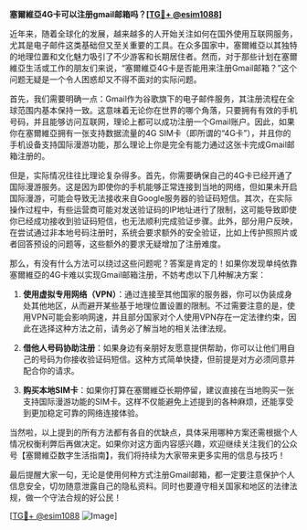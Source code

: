**塞爾維亞4G卡可以注册gmail邮箱吗？[[TG💪+ @esim1088](https://t.me/s/esim1088)]**

近年来，随着全球化的发展，越来越多的人开始关注如何在国外使用互联网服务，尤其是电子邮件这类基础但又至关重要的工具。在众多国家中，塞爾維亞以其独特的地理位置和文化魅力吸引了不少游客和长期居住者。然而，对于那些计划在塞爾維亞生活或工作的朋友们来说，“塞爾維亞4G卡是否能用来注册Gmail邮箱？”这个问题无疑是一个令人困惑却又不得不面对的实际问题。

首先，我们需要明确一点：Gmail作为谷歌旗下的电子邮件服务，其注册流程在全球范围内基本保持一致。这意味着无论你在世界的哪个角落，只要拥有有效的手机号码，并且能够访问互联网，理论上都可以成功注册一个Gmail账户。因此，如果你在塞爾維亞拥有一张支持数据流量的4G SIM卡（即所谓的“4G卡”），并且你的手机设备支持国际漫游功能，那么理论上你是完全有能力通过这张卡完成Gmail邮箱注册的。

但是，实际情况往往比理论复杂得多。首先，你需要确保自己的4G卡已经开通了国际漫游服务。这是因为即使你的手机能够正常连接到当地的网络，但如果未开启国际漫游，可能会导致无法接收来自Google服务器的验证码短信。其次，在实际操作过程中，有些运营商可能对发送验证码的IP地址进行了限制，这可能导致即使你已经成功接收到验证码短信，也无法顺利完成验证步骤。此外，部分用户反映，在尝试通过非本地号码注册时，系统会要求额外的安全验证，比如上传护照照片或者回答预设的问题等，这些额外的要求无疑增加了注册难度。

那么，有没有什么方法可以绕过这些问题呢？答案是肯定的！如果你发现单纯依靠塞爾維亞的4G卡难以实现Gmail邮箱注册，不妨考虑以下几种解决方案：

1. **使用虚拟专用网络（VPN）**：通过连接至其他国家的服务器，你可以伪装成身处其他地区，从而避开某些基于地理位置设置的限制。不过需要注意的是，使用VPN可能会影响网速，并且部分国家对个人使用VPN存在一定法律约束，因此在选择这种方法之前，请务必了解当地的相关法律法规。
   
2. **借他人号码协助注册**：如果身边有亲朋好友愿意提供帮助，你可以让他们用自己的号码为你接收验证码短信。这种方式简单快捷，但前提是对方必须同意并配合你的请求。

3. **购买本地SIM卡**：如果你打算在塞爾維亞长期停留，建议直接在当地购买一张支持国际漫游功能的SIM卡。这样不仅能避免上述提到的各种麻烦，还能享受到更加稳定可靠的网络连接体验。

当然啦，以上提到的所有方法都有各自的优缺点，具体采用哪种方案还需根据个人情况权衡利弊后再做决定。如果你对这方面内容感兴趣，欢迎继续关注我们的公众号【塞爾維亞数字生活指南】，我们将持续为大家带来更多实用的信息与技巧！

最后提醒大家一句，无论是使用何种方式注册Gmail邮箱，都一定要注意保护个人信息安全，切勿随意泄露自己的隐私资料。同时也要遵守相关国家和地区的法律法规，做一个守法合规的好公民！

[[TG💪+ @esim1088](https://t.me/s/esim1088) ![Image](https://i.postimg.cc/4NQfJmqS/Snipaste-2025-05-13-00-14-12.png)]